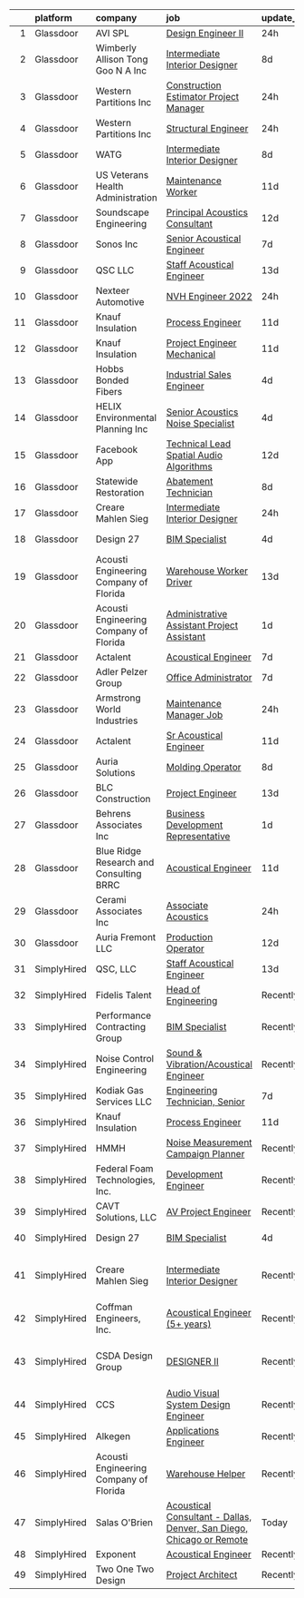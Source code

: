 

|    | platform    | company                                  | job                                                                                                                                                                                                                                                                                                                                                                                                                                                                                                                                                                                                                                                                                                                                                                                                                                                                                                                                                                                                                                                                                                                                                                                                                                                                                                                                                             | update_time   | location                      |
|---:|:------------|:-----------------------------------------|:----------------------------------------------------------------------------------------------------------------------------------------------------------------------------------------------------------------------------------------------------------------------------------------------------------------------------------------------------------------------------------------------------------------------------------------------------------------------------------------------------------------------------------------------------------------------------------------------------------------------------------------------------------------------------------------------------------------------------------------------------------------------------------------------------------------------------------------------------------------------------------------------------------------------------------------------------------------------------------------------------------------------------------------------------------------------------------------------------------------------------------------------------------------------------------------------------------------------------------------------------------------------------------------------------------------------------------------------------------------|:--------------|:------------------------------|
|  1 | Glassdoor   | AVI SPL                                  | [Design Engineer II](https://www.glassdoor.com/partner/jobListing.htm?pos=130&ao=1136043&s=58&guid=00000182cea975a6855bd93c3f119bbd&src=GD_JOB_AD&t=SR&vt=w&cs=1_2015b513&cb=1661324588793&jobListingId=1008087813787&jrtk=3-0-1gb7aitemklsv801-1gb7aitf6ih79800-7b3b75fa1a26b79b-)                                                                                                                                                                                                                                                                                                                                                                                                                                                                                                                                                                                                                                                                                                                                                                                                                                                                                                                                                                                                                                                                             | 24h           | Durham, NC                    |
|  2 | Glassdoor   | Wimberly Allison Tong   Goo N A   Inc    | [Intermediate Interior Designer](https://www.glassdoor.com/partner/jobListing.htm?pos=123&ao=1136043&s=58&guid=00000182cea975a6855bd93c3f119bbd&src=GD_JOB_AD&t=SR&vt=w&cs=1_cfef0465&cb=1661324588790&jobListingId=1008072324004&jrtk=3-0-1gb7aitemklsv801-1gb7aitf6ih79800-6f0272dd785f97cd-)                                                                                                                                                                                                                                                                                                                                                                                                                                                                                                                                                                                                                                                                                                                                                                                                                                                                                                                                                                                                                                                                 | 8d            | Los Angeles, CA               |
|  3 | Glassdoor   | Western Partitions  Inc                  | [Construction Estimator Project Manager](https://www.glassdoor.com/partner/jobListing.htm?pos=109&ao=1110586&s=58&guid=00000182cea975a6855bd93c3f119bbd&src=GD_JOB_AD&t=SR&vt=w&cs=1_def796e2&cb=1661324588789&jobListingId=1008089784523&cpc=1120CD366D53BFD9&jrtk=3-0-1gb7aitemklsv801-1gb7aitf6ih79800-12133ccc03f7365f--6NYlbfkN0CgBgcxuOwrlzWFp0xvOgllyDb1Hw7UsKEX_IsXppgvM9lzgxOvnbVvD2a4kPSa-ZDIATJo4oz2NhtbpbrRuEW1mFqxV64T8O-YRfzQ1qqoSsTaKtTZAtKo4gicxRvCSgzw6Jcx2h0i3M5wgLa7Y8FhRxBkTZ9zABv5oXB5o8r6pMVuaLdHcdCE6aYlDWyk999u1bj1SU3YxSK-k1i9tRv08Wcnia8Qb83Sku8RID236JIvz4vD7OQkZezN82PAL_ocneNZxPZX8rz6h_9aDELvoEMTC3JfoTcGfzvplcizfVg91wjWnTnT0x6lzvZGJLUYIimMET0E02HpVWFsRjDrTQJZpnhktORJm6GrV5Q-kAdG2zPvE_hzsllPv3KgfYwS1NRMZ8dMsGojlQPNi8Y7iAQGc8f7wzEGGJp_100wh-INQH6ZtV66yQwPusHP5qg%3D)                                                                                                                                                                                                                                                                                                                                                                                                                                                                                                                                                      | 24h           | Sparks, NV                    |
|  4 | Glassdoor   | Western Partitions  Inc                  | [Structural Engineer](https://www.glassdoor.com/partner/jobListing.htm?pos=116&ao=1136043&s=58&guid=00000182cea975a6855bd93c3f119bbd&src=GD_JOB_AD&t=SR&vt=w&ea=1&cs=1_3b168fc5&cb=1661324588790&jobListingId=1008089031444&jrtk=3-0-1gb7aitemklsv801-1gb7aitf6ih79800-e7b373615d2a0173-)                                                                                                                                                                                                                                                                                                                                                                                                                                                                                                                                                                                                                                                                                                                                                                                                                                                                                                                                                                                                                                                                       | 24h           | Salt Lake City, UT            |
|  5 | Glassdoor   | WATG                                     | [Intermediate Interior Designer](https://www.glassdoor.com/partner/jobListing.htm?pos=127&ao=1136043&s=58&guid=00000182cea975a6855bd93c3f119bbd&src=GD_JOB_AD&t=SR&vt=w&cs=1_8d58e8e0&cb=1661324588791&jobListingId=1008071964866&jrtk=3-0-1gb7aitemklsv801-1gb7aitf6ih79800-d725218eb211fd71-)                                                                                                                                                                                                                                                                                                                                                                                                                                                                                                                                                                                                                                                                                                                                                                                                                                                                                                                                                                                                                                                                 | 8d            | Los Angeles, CA               |
|  6 | Glassdoor   | US Veterans Health Administration        | [Maintenance Worker](https://www.glassdoor.com/partner/jobListing.htm?pos=119&ao=1136043&s=58&guid=00000182cea975a6855bd93c3f119bbd&src=GD_JOB_AD&t=SR&vt=w&cs=1_7942eef7&cb=1661324588790&jobListingId=1008068610365&jrtk=3-0-1gb7aitemklsv801-1gb7aitf6ih79800-bbd8c1d3e003abca-)                                                                                                                                                                                                                                                                                                                                                                                                                                                                                                                                                                                                                                                                                                                                                                                                                                                                                                                                                                                                                                                                             | 11d           | Tacoma, WA                    |
|  7 | Glassdoor   | Soundscape Engineering                   | [Principal Acoustics Consultant](https://www.glassdoor.com/partner/jobListing.htm?pos=117&ao=1136043&s=58&guid=00000182cea975a6855bd93c3f119bbd&src=GD_JOB_AD&t=SR&vt=w&cs=1_1330db81&cb=1661324588790&jobListingId=1008067916434&jrtk=3-0-1gb7aitemklsv801-1gb7aitf6ih79800-cfa0c0514e2bf269-)                                                                                                                                                                                                                                                                                                                                                                                                                                                                                                                                                                                                                                                                                                                                                                                                                                                                                                                                                                                                                                                                 | 12d           | Chicago, IL                   |
|  8 | Glassdoor   | Sonos  Inc                               | [Senior Acoustical Engineer](https://www.glassdoor.com/partner/jobListing.htm?pos=122&ao=1136043&s=58&guid=00000182cea975a6855bd93c3f119bbd&src=GD_JOB_AD&t=SR&vt=w&cs=1_8001b329&cb=1661324588790&jobListingId=1008074341669&jrtk=3-0-1gb7aitemklsv801-1gb7aitf6ih79800-b9b0d14ceebe618a-)                                                                                                                                                                                                                                                                                                                                                                                                                                                                                                                                                                                                                                                                                                                                                                                                                                                                                                                                                                                                                                                                     | 7d            | Santa Barbara, CA             |
|  9 | Glassdoor   | QSC  LLC                                 | [Staff Acoustical Engineer](https://www.glassdoor.com/partner/jobListing.htm?pos=115&ao=1136043&s=58&guid=00000182cea975a6855bd93c3f119bbd&src=GD_JOB_AD&t=SR&vt=w&cs=1_8034a2d2&cb=1661324588789&jobListingId=1008064426197&jrtk=3-0-1gb7aitemklsv801-1gb7aitf6ih79800-fd0a84390d4e84a5-)                                                                                                                                                                                                                                                                                                                                                                                                                                                                                                                                                                                                                                                                                                                                                                                                                                                                                                                                                                                                                                                                      | 13d           | Costa Mesa, CA                |
| 10 | Glassdoor   | Nexteer Automotive                       | [NVH Engineer  2022 ](https://www.glassdoor.com/partner/jobListing.htm?pos=125&ao=1136043&s=58&guid=00000182cea975a6855bd93c3f119bbd&src=GD_JOB_AD&t=SR&vt=w&cs=1_c6ff0a26&cb=1661324588791&jobListingId=1008089258291&jrtk=3-0-1gb7aitemklsv801-1gb7aitf6ih79800-4751b2575430ef08-)                                                                                                                                                                                                                                                                                                                                                                                                                                                                                                                                                                                                                                                                                                                                                                                                                                                                                                                                                                                                                                                                            | 24h           | Saginaw, MI                   |
| 11 | Glassdoor   | Knauf Insulation                         | [Process Engineer](https://www.glassdoor.com/partner/jobListing.htm?pos=103&ao=1110586&s=58&guid=00000182cea975a6855bd93c3f119bbd&src=GD_JOB_AD&t=SR&vt=w&ea=1&cs=1_21638752&cb=1661324588788&jobListingId=1008068215275&cpc=A48DA58E24A6CC9C&jrtk=3-0-1gb7aitemklsv801-1gb7aitf6ih79800-04116b1958a2ab13--6NYlbfkN0AgCNq5Q9JZmzoW3qRvN8nsjI_K7hzeHLTyl9cbg4zvCuAwJ3I6BceYlWxJTxN8DwWBX9XCdmlvnMkGS_LlBU0gNcZpZAuTycwKOEEOIScBcrLLYnSjhx0dCBMY2aWJlz-KJrDXltNRAXIcfrQogDRMjE5WVxWzEGRm4VajIqA8TzV0XS3au7Cj7-A5U0wv0WUdQDYFqY3405fUNYNioLbXVc-0RIrEZtTVPikkn9OSMHyXomwCz4KrHq-FZpdvI3RAb3bsGAf20IV8Y0FCX6yzT3FC73spnXCq___wzUws_0sTuNWo_sk29QhwaGiXSDU9jmUIkx_1Bad4AHY2Cfx12djpw8_7r6iA5cXMPKcdve7oIR5aE-39zWxAfGpeoF7xfajs2Tg2vxZchRM73ykvaRLYUZlB451Se1-D7Rt8WfFp7jUdjW6ELXYYTQIGyZdbbgBI9AId68dDX93MqE4aHk0fGQszHbW54rSPz7C3A564uQpyZI7SJetjBNa3gNo%3D)                                                                                                                                                                                                                                                                                                                                                                                                                                                                                                       | 11d           | Inwood, WV                    |
| 12 | Glassdoor   | Knauf Insulation                         | [Project Engineer  Mechanical](https://www.glassdoor.com/partner/jobListing.htm?pos=104&ao=1110586&s=58&guid=00000182cea975a6855bd93c3f119bbd&src=GD_JOB_AD&t=SR&vt=w&ea=1&cs=1_4bd659c6&cb=1661324588788&jobListingId=1008068226161&cpc=1F3C18ACF2451959&jrtk=3-0-1gb7aitemklsv801-1gb7aitf6ih79800-6e73daab9714e7a9--6NYlbfkN0AgCNq5Q9JZmzoW3qRvN8nsjI_K7hzeHLTyl9cbg4zvCuAwJ3I6BceYlWxJTxN8DwWBX9XCdmlvnN8YVe2EuVLobA-C2ZXYs-p47VoNbUB05T-ItLGGlwyX6CkneONUQ_F9WfH1l2pd8AN3B_oD6lCbCD7jgWCW0CmyzIxYYHBa8W8SetwzCGLuNKxYKxURJSvZZrdCRhk0az9MqFjxTeS-bh6sTJbJ5OhnXK8L09GLQCxT5mXGSi3Iyhl3ByvTOGv0DG9_O27fYooXjO6DqUh5qDItz0CVYWxpbwbgU5fDD9vMlGQ-B4obID9FxtBdDIkWvroOLyjgn0YFovWaCA1VlvQTIXa7mLQpOeW_tQ5cfH4D8jKmrcgzFdD5n10o2EWdwjgq7dVMmXVV75bUA13S2EmDznBA0BzCviFAFSysYLgLq50Q7WZw0RMSEDVucqJSFPEjvfj2vC2-8wRznnqqvZBtkEjORlmBhEnH5UEuB8rqbvoIUVB3GIbNGTVg_eYZCI3l9D2rYw%3D%3D)                                                                                                                                                                                                                                                                                                                                                                                                                                                                             | 11d           | Shasta Lake, CA               |
| 13 | Glassdoor   | Hobbs Bonded Fibers                      | [Industrial Sales Engineer](https://www.glassdoor.com/partner/jobListing.htm?pos=102&ao=1110586&s=58&guid=00000182cea975a6855bd93c3f119bbd&src=GD_JOB_AD&t=SR&vt=w&ea=1&cs=1_2e40ac38&cb=1661324588788&jobListingId=1008081087739&cpc=90DDC10EE2FEFC6C&jrtk=3-0-1gb7aitemklsv801-1gb7aitf6ih79800-1098030331acd5aa--6NYlbfkN0BHIfC1zsKGIu0R3teaIu8liT7fbRNLaQeDQfcPJweUKx8CW9AkHemEqEbfxMVRhVRSjLR59SWKY-JwXSsrto5hY-GHyOZKmJuQUl23Zv27tURi2Mu7UMnyPyqfuVNjAuJrU89n1quQWctIf0kOxw3NWfzJMiSvi22_0Ya5RqCuQB3K-UtSqpEEARRT2xrD19sAgB0W_vca080WCt0DFDpNni2rA4bAMOrN0zGDw6s-OqKSQX_ajGpTQ2RungWoCSeKvPWc8dm-l6c_CsshUqTE95-Yp6XCmPbSpdSJ8RuSzjF3K2N51gXxe1F1qu8f6VG2QZvsMI9BLroUzoEGbDuHSM0v0ugAGwrVKyp2wGaDq8d_tG2pKzEyp_p466y7_vDDMPDDF7IE8nnbHySAZJE5VE25teslmxu4y9OLE5_K4HjFikYYgAx-tmJr8AF2gIVFri-K4Kw_AEx-k87SVlt35w09xpgpPgXT9fWJqu_zVpnvxzbErOvrVObJNIi9cYOuJQyirVX07OPdyiIfyHCt)                                                                                                                                                                                                                                                                                                                                                                                                                                                                            | 4d            | Waco, TX                      |
| 14 | Glassdoor   | HELIX Environmental Planning  Inc        | [Senior Acoustics Noise Specialist](https://www.glassdoor.com/partner/jobListing.htm?pos=106&ao=1110586&s=58&guid=00000182cea975a6855bd93c3f119bbd&src=GD_JOB_AD&t=SR&vt=w&cs=1_b6ddabcf&cb=1661324588788&jobListingId=1008081555850&cpc=2CAA794C6C8251AB&jrtk=3-0-1gb7aitemklsv801-1gb7aitf6ih79800-e3a5a1e4455be296--6NYlbfkN0BXfkHHz_AtdSVqqMg6cNBtxrAHPGd1Ga-vcHsqg8uhlHnsTi4bG4BX1NzpvMTNLopfb8IMBT9PMmbrz9GI3TQjSc0pcg6vR6JF2dFdlqb-YFIVHwUIgRAEGeWyYpVVNeB7x8l1cDvCf_rX6IF5XBhpmFopE2bKMwTmVkXjFxVuncyZ05eIA64pSRcQBtcmfuEzNofac8gT2fCycyOYRHRitoCisEEn8I6-GgypXbc1hiRehfNkkYHWOlaIZL2tqJ3mrFX_7F23SgiyjgjtTnnObP6vfiOBYMdslw6qIIVIOOAhzpoFVVyGSRPssaTuVE30-BicpKSJUiMvw2fQ_YJ4I3-dc8O4WiYp4i-BPWc7GAXtx4MdT8IvEfxFi23oCIiUvJgfcZAcfieAb3MS_GXzQZFpMeKUNXMG9asztCSKCStFNFmvGaM0fUSE27vrTHXnVWdR0p1NUat6Xj3NhZHmARv2G5878R2ZrloocGeChA%3D%3D)                                                                                                                                                                                                                                                                                                                                                                                                                                                                                                             | 4d            | San Diego, CA                 |
| 15 | Glassdoor   | Facebook App                             | [Technical Lead   Spatial Audio Algorithms](https://www.glassdoor.com/partner/jobListing.htm?pos=126&ao=1136043&s=58&guid=00000182cea975a6855bd93c3f119bbd&src=GD_JOB_AD&t=SR&vt=w&cs=1_1edf012a&cb=1661324588791&jobListingId=1008066993671&jrtk=3-0-1gb7aitemklsv801-1gb7aitf6ih79800-e5aab55f89db6081-)                                                                                                                                                                                                                                                                                                                                                                                                                                                                                                                                                                                                                                                                                                                                                                                                                                                                                                                                                                                                                                                      | 12d           | Remote                        |
| 16 | Glassdoor   | Statewide Restoration                    | [Abatement Technician](https://www.glassdoor.com/partner/jobListing.htm?pos=105&ao=1110586&s=58&guid=00000182cea975a6855bd93c3f119bbd&src=GD_JOB_AD&t=SR&vt=w&ea=1&cs=1_9fd2d2e1&cb=1661324588788&jobListingId=1008072285500&cpc=8D611544EB90A190&jrtk=3-0-1gb7aitemklsv801-1gb7aitf6ih79800-1281512e9bce8fc7--6NYlbfkN0D-pU0xGF5FIeFcaIptx1cIdzSFb_sP9QEdwOUqDpJak5Wb7Bb7Gg6tXDmQC1dedBOi6fuxJTkAPXuj12NwEAiYBjNMr1t3SimFBw2bi48KzzW-gX6AmjzW8aY5WZxOsovWxHQHnuP2-GRgTi8eG3wDKhcu8QEBVTyhHF1UqG_QxhyEwwcnSyYIThT42c2FAK42ZRPbUmqmdacv5KTsiBGLOHF1gDR_JfIEVnXwlhC40laOPg35kuEq6LgaqL-NkOc0nIHu_rvz6DBbxFuxzOkvdw_khdgz2dmvHuPJCLJsr-ODsp24iWHrtVLZ_sJoz57kKtLIaFdLByQ_cL47CQPWLNifIw6Rec5rKcRM8KpervyfkrxYq-ECOeNU4vIG30T24E2-5SzK9so6YAT59emGVi58QD1MWofYMkQLHtYM_r0EqAnXeGAmjn7GmXoaoERhYFHgg-_g-6qw3gsYC8u5A-w8WFzgGxfyYgcEcZU53cpX1owv-7eEoAij7d0CF-BnQuIk59glTg%3D%3D)                                                                                                                                                                                                                                                                                                                                                                                                                                                                                     | 8d            | Mesa, AZ                      |
| 17 | Glassdoor   | Creare Mahlen Sieg                       | [Intermediate Interior Designer](https://www.glassdoor.com/partner/jobListing.htm?pos=120&ao=1136043&s=58&guid=00000182cea975a6855bd93c3f119bbd&src=GD_JOB_AD&t=SR&vt=w&ea=1&cs=1_270df3b6&cb=1661324588790&jobListingId=1008088810134&jrtk=3-0-1gb7aitemklsv801-1gb7aitf6ih79800-1a559e1ef054cb37-)                                                                                                                                                                                                                                                                                                                                                                                                                                                                                                                                                                                                                                                                                                                                                                                                                                                                                                                                                                                                                                                            | 24h           | Miami, FL                     |
| 18 | Glassdoor   | Design 27                                | [BIM Specialist](https://www.glassdoor.com/partner/jobListing.htm?pos=101&ao=1110586&s=58&guid=00000182cea975a6855bd93c3f119bbd&src=GD_JOB_AD&t=SR&vt=w&ea=1&cs=1_761cf5d5&cb=1661324588788&jobListingId=1008081284147&cpc=05F493ADDBB8D432&jrtk=3-0-1gb7aitemklsv801-1gb7aitf6ih79800-8379dbb0e4526b25--6NYlbfkN0AZdIuP4NPWig_aPKyAkjMTZqaOmelRvYdJiZXCUPZp4wLIgm8Mfb0UxhjRMAv1SnO2CX6zk-jpaWOMxmMFq2w8nOP58ipx_5SU7WWD_MNach7PGOI0zu0kOTRAftak9NyZ9YAFYsDICqLVaeXpMFrh0zRHcVfmo2K0b-tJcfzCP9wGjcCELg7a2w4PLY5wC5pBD83-XCgWLGkBZG-Px3zc79Izw4I2JNrCzcOo1uMy6XHqKPoC0bZ90dkVg1odMGEPF48BN1z7MUjlMgRRmST5z59iUSqE0MUltFx4Wdw61lua3JoXfR-d7pSB5rUDRMB6hfgDu7eXUZbXj3n9xvHOz-olcSnJfVojta11fXFmGhZUtOKYSB_5_xi3HHIN663PFFteJDwGF6wkIA9Oh9APOfMBWDeUu45LclhdftQZDktho-tl2QDi5lddAnHcjK1AI3rKt8otqABwwlDu8h_Mfw6Lqp95PTiLryAA8owfK0ObMIAsnq1PgyNTcmzgUHo%3D)                                                                                                                                                                                                                                                                                                                                                                                                                                                                                                         | 4d            | Indianapolis, IN              |
| 19 | Glassdoor   | Acousti Engineering Company of Florida   | [Warehouse Worker Driver](https://www.glassdoor.com/partner/jobListing.htm?pos=128&ao=1136043&s=58&guid=00000182cea975a6855bd93c3f119bbd&src=GD_JOB_AD&t=SR&vt=w&ea=1&cs=1_f98d3de9&cb=1661324588791&jobListingId=1008065845205&jrtk=3-0-1gb7aitemklsv801-1gb7aitf6ih79800-5a35d0ed280f6248-)                                                                                                                                                                                                                                                                                                                                                                                                                                                                                                                                                                                                                                                                                                                                                                                                                                                                                                                                                                                                                                                                   | 13d           | La Vergne, TN                 |
| 20 | Glassdoor   | Acousti Engineering Company of Florida   | [Administrative Assistant Project Assistant](https://www.glassdoor.com/partner/jobListing.htm?pos=124&ao=1136043&s=58&guid=00000182cea975a6855bd93c3f119bbd&src=GD_JOB_AD&t=SR&vt=w&ea=1&cs=1_61f99026&cb=1661324588790&jobListingId=1008085596639&jrtk=3-0-1gb7aitemklsv801-1gb7aitf6ih79800-8ff42c7a4522b87f-)                                                                                                                                                                                                                                                                                                                                                                                                                                                                                                                                                                                                                                                                                                                                                                                                                                                                                                                                                                                                                                                | 1d            | Rockledge, FL                 |
| 21 | Glassdoor   | Actalent                                 | [Acoustical Engineer](https://www.glassdoor.com/partner/jobListing.htm?pos=111&ao=1110586&s=58&guid=00000182cea975a6855bd93c3f119bbd&src=GD_JOB_AD&t=SR&vt=w&ea=1&cs=1_cdcc1458&cb=1661324588789&jobListingId=1008075187696&cpc=451933188B21919D&jrtk=3-0-1gb7aitemklsv801-1gb7aitf6ih79800-5220c9c81e84945a--6NYlbfkN0ChYVx_I3yfZ_JDY3EFoivtqvi_stwnZ_kRt8Dowt_l_d1ydueao4NE-oUleRJ4yhgHLxhV5j4PnTgNp2DfoBCFdbHcQuDtZsKy3Zufp_w8pPYADRTx-YgXFKwXxOgcar3GSNPLdcY00WKiZ-fI-3ixNwPR4MqK7gAckonzS5DC5AbX1phk35nIkXBp3psGg6n2Q40DUeKLZlJOrNgRUj-mXjIxKHeSMhVUpT4YjS6B-h7Y5QTcS9BGjB-ukmPwz3_yZvh3ATqjxiUQezqyDtmMP71qVUlkFi2Yeb2MkZpabVmzf0loXLAAUWDCXjQ4LPI8ceJVVkSYVqSJfETp76qIpw3LuxP43fvjZBQLIbZNQJmmQTORAmm7N0eV2OA9SPiQ7XtHwQEIY22GJX3cvLG-mMxPqaM2BIg7pvmo4CeKaR063S2ApTjDj1fWQLpt_g6JX_59877fdUS-6SYxbsl5fF7sL6ArniD2cF_QK6Rkc6-tl0QpNIrywsjgIjTZ3CGhLkPo43_hHyHbLWpQdmcVoWCISW3nQ9GUAb6JXKChWgeA9uM4fPgLPp1eBmnZzkPjsOLGdT-5kJRmNa5Hrn8ZQJl4AJWmMCm448cJp6kdFu12lgTBG7ElNGcR119iylspw3UZMhMtWLQwgqP_lji3kNCUrFAgwTOdjVu8nbpw-S2sN8zQppc1XPuwoHqd9aZaUTSmxHhFOTdo1EAD7irrLz1rJ8t4NDcpffHnhvMFUdU1vUYCxcI9X1vy89DaOIKd052uGJrETSdCVTTRwovfsp4D1X6xsWf7BkVS9ZBH-UUr3tY6KqiXChglB984nHqTfUU7pXZ7sTRi21OSnJmUB9xGh4CHj3al3kFg3ERfamRjsmvYDHvE9RJkjrb_7TxrkWTWUa58K6Mvq9kGSYbr_daEFi3oWLZU0iUSkNe0v_pObfCEIvV-eFWrCM1X8c59yRaoaOJ818Pj-AekUC41ZH2K2NwtWRc%3D)    | 7d            | Chester, PA                   |
| 22 | Glassdoor   | Adler Pelzer Group                       | [Office Administrator](https://www.glassdoor.com/partner/jobListing.htm?pos=110&ao=1110586&s=58&guid=00000182cea975a6855bd93c3f119bbd&src=GD_JOB_AD&t=SR&vt=w&ea=1&cs=1_2cf172a1&cb=1661324588789&jobListingId=1008073834306&cpc=F4EED0218A761C36&jrtk=3-0-1gb7aitemklsv801-1gb7aitf6ih79800-cad1becafc3aeaa8--6NYlbfkN0BpyA4is1FhKZ9A56kJdoALN6bYc9rpJgFIR_sPts5gNu4LHMryWaiJjrOFmv3w-W4dveX9mUnJRKxZMtDT7iyYpd2zseVNHFG76fARL8yCBPbtc0Hro7YYSZxDCYLzDcvAUibcFuNKV36guRWo2nhzN-AOHdmErDErH1AL22gYnQtY4ryU9iWd3Wlhg6Ib2bEnEYOIa-RWTPSdMjp4ybwTuW_De2W5upsafBOH01-HegrdxvP4SvPYgGI0t63ht3GF4fapBlSnbCHiPfD0lgA4hhwS2fjMeMgCV-X5vDvDqUQjbMAJhu1cW2ZopZkVvxtwiKecY8QRQ_HiJK87xY5zcRpbnT_40u77aKPdRzmf8fE1okrxIXc3Lv7xdn0UU-TGBdFP_Er0ra7o1BioPYX97pqj5OC8tzpNncFQXfAHWarTvYs6EstkItHz31rXUoE8oUoQM0kMHJ_oaATQLbACHbQ3eJLBtoNnhqj2yATd1LToD0LzBvZtqanHKwuXk6c%3D)                                                                                                                                                                                                                                                                                                                                                                                                                                                                                                   | 7d            | Troy, MI                      |
| 23 | Glassdoor   | Armstrong World Industries               | [Maintenance Manager Job](https://www.glassdoor.com/partner/jobListing.htm?pos=108&ao=1110586&s=58&guid=00000182cea975a6855bd93c3f119bbd&src=GD_JOB_AD&t=SR&vt=w&cs=1_850adfb6&cb=1661324588789&jobListingId=1008089311361&cpc=DED3C32E22E90A94&jrtk=3-0-1gb7aitemklsv801-1gb7aitf6ih79800-2b1e31d9e24fe450--6NYlbfkN0DAm8vvJJD9Y3Etb11EBkS-MujQulL42x3uS2fFnoqOvDp4hkyfo3tandUWNBkS5x17tal5IFKxxCAPXJhsROQUN2zVdbX205YWLAwdelP1g_KQExVPctfMEj8A4R1zhVc6-SRqQySuMbXL6F-zvhNPQgc3yg0ZKnLrPabGaUT1_xWz1WOiwlaHIGxJzvS07N5S660TPPtatFHrR3NPGpyOJIhr6tzTkznNcK80GCIaBmxgfEugSgf528_hsbaS90GckjNWk6qd6Xx7BWfdXE0tcbL6vFZc6wRrEKtRtxGB4ZnSZWpIPUrD4ePejJbHerzFiA1sjPHmrBCE4pOUN9-q6XDu8jpcnW0BZNohjJTgDK1ININYFGPoEh56WpxGJzWJ_YeDsSdaPGovmyAgBz9EWaEGUmh5zLak290jCi6paFXt9z3VtPoFPIjbGKokhYuiKIMWOo7TH7MVVUSS3tqUkQdabzruFakerCz1Ig0UZWjCBfxnIvABvvBYTcew18VVL4OAbRzqyUnj2uBY8n-jy2FATKZUx0BZlJblTGGf2w%3D%3D)                                                                                                                                                                                                                                                                                                                                                                                                                                                       | 24h           | Pensacola, FL                 |
| 24 | Glassdoor   | Actalent                                 | [Sr Acoustical Engineer](https://www.glassdoor.com/partner/jobListing.htm?pos=112&ao=1110586&s=58&guid=00000182cea975a6855bd93c3f119bbd&src=GD_JOB_AD&t=SR&vt=w&ea=1&cs=1_0da411c3&cb=1661324588789&jobListingId=1008069385802&cpc=2CAED5C921A5F994&jrtk=3-0-1gb7aitemklsv801-1gb7aitf6ih79800-fbc0fe661521a8ce--6NYlbfkN0ChYVx_I3yfZ_JDY3EFoivtqvi_stwnZ_kRt8Dowt_l_d1ydueao4NE-oUleRJ4yhiljLXoiEJTId9NdbqnsjUWjaM9GhmrTpGt-uLHGG7eHY8nWpf_iO49aiYtIDsXGOXXJLgfYuJTJciVCCOzZDgk8YLzIGvwvEMaS8MsD1XZp9LbOdklM2U9MRoqdtdbzzkEOISzGYZwLte3sFJTUR3u1UYW2AVbknjwb4CCIU9ukUoCbvh03Z4HYa3U_rkUJjBC_gSIf7v7a4tIBHbB6m-eEVwLrBgTe6_fT32l7kfU-UXmxQ6FHbPcu_yl-3-0PBDeGgRZVMq6k4c2QHwMg8ExomNlTcx-VOZd5pCelreDmFfbwuenXlwH6Ryn2GYMDOTM1re9vJqdHFj8kQ4K9Vi5-OEYLsjjtTlKs6N_RcO8OnfeVX39nJaqjN541kBFPaln8_0vdUDlDqbjSFKp12WQSmqOs7HBTrevB_6N_HGt7dj5rfg2RXG03Sy4vz9LjsC3zqX7V4wbvFXU2oaUZyzeN6wSCHRWsdsbCZiva2EGMx_6UFge8NuDTwQRv0uMFdiq84bOlT1js5MDFKQS1GkmvAon63OP8ROqnUCANEYkriy7h4FHigVCYR0ttQXp7GHj54B7_VwYngfUSL95tALUtrENdXxvGGOZS-_ZUbLmqcu5CCYn6lh_RsEKjfwqR1bBmGzNmZew3Od4C_SrOdfgU62JTfWTWyJlgtTWxcNgTtTw5kWWwVKg8AlF49AxiTzBniTFdVZgMNpwODCHAFqkRPjs2i6S0LSDnlvZALsD5t5-rP9Pv7vOvzxGQMnsOF0EE1j2Xwwgy7olFfZdTpoaWvGRMaPiPK3BS0IZNxpe9xaimWpB6tFLg1x2prxoz5gHI5a0rZ7RCL2JSlVAXbr24wLK0OgWn3clDDXFk5WAw8VchWAfEona-mNoph6GvIGp0DiHaXwU7dO5qaeChkLD918_mzstKLY%3D) | 11d           | Chester, PA                   |
| 25 | Glassdoor   | Auria Solutions                          | [Molding Operator](https://www.glassdoor.com/partner/jobListing.htm?pos=118&ao=1136043&s=58&guid=00000182cea975a6855bd93c3f119bbd&src=GD_JOB_AD&t=SR&vt=w&ea=1&cs=1_74111c6f&cb=1661324588790&jobListingId=1008071806343&jrtk=3-0-1gb7aitemklsv801-1gb7aitf6ih79800-6ae014f0576df235-)                                                                                                                                                                                                                                                                                                                                                                                                                                                                                                                                                                                                                                                                                                                                                                                                                                                                                                                                                                                                                                                                          | 8d            | Old Fort, NC                  |
| 26 | Glassdoor   | BLC Construction                         | [Project Engineer](https://www.glassdoor.com/partner/jobListing.htm?pos=129&ao=1136043&s=58&guid=00000182cea975a6855bd93c3f119bbd&src=GD_JOB_AD&t=SR&vt=w&ea=1&cs=1_a1e18684&cb=1661324588793&jobListingId=1008065898442&jrtk=3-0-1gb7aitemklsv801-1gb7aitf6ih79800-a368e7b0bef90f62-)                                                                                                                                                                                                                                                                                                                                                                                                                                                                                                                                                                                                                                                                                                                                                                                                                                                                                                                                                                                                                                                                          | 13d           | Elk Grove Village, IL         |
| 27 | Glassdoor   | Behrens   Associates Inc                 | [Business Development Representative](https://www.glassdoor.com/partner/jobListing.htm?pos=107&ao=1110586&s=58&guid=00000182cea975a6855bd93c3f119bbd&src=GD_JOB_AD&t=SR&vt=w&ea=1&cs=1_10bbfe33&cb=1661324588789&jobListingId=1008086129242&cpc=8F946C24CF1A525E&jrtk=3-0-1gb7aitemklsv801-1gb7aitf6ih79800-92200f5ec4e59f88--6NYlbfkN0A1Hx1H8Z_ZGf51L8iwGP-htVtHzPykBAmnYM3BEYS-BkTJNhMCduD_6NA4qjlUFbocgTXsu73DNYMRVGFYUUkHZhJokJu_S9enW7hz_25VdSknYHXYA5644ikA4eyn80G-KKUlh_WpGbXw1lXXdLU6yNuX99bVFB_v4JnHFF1IEOGcfh_8pr-KLxvESBR1yIHBvP1ebgg5J7AT7uQrprqJXJUrb1hwdFqfaYnmO6xVggAj2qRAOInLLhZkzuc_1RaC41I-SUgjL28N36YIf8lidASEcVIVYtLz1Y8JimMeEQ0b72togfXeydVPTCwyv8EjbJh23N5TI5WqiG9L0mLoRCItFXTu6Yoa71UOIo6ioyx4R0graxRm070doXUrUjEgK_eXSnDjjHboMiSIlqkvxhAqwzCLhw9Imjr0FEdlqBglPPi4mZbdCJdXHiA4wMss2N3KkG4kGxAvBwi3bX5GE-YGgmbikwy3kVRbLNCfEPn9_x4GD6fzSFjxnlU-MKmc32aGZJn7TA%3D%3D)                                                                                                                                                                                                                                                                                                                                                                                                                                                                      | 1d            | Longmont, CO                  |
| 28 | Glassdoor   | Blue Ridge Research and Consulting  BRRC | [Acoustical Engineer](https://www.glassdoor.com/partner/jobListing.htm?pos=121&ao=1136043&s=58&guid=00000182cea975a6855bd93c3f119bbd&src=GD_JOB_AD&t=SR&vt=w&cs=1_b755ca31&cb=1661324588790&jobListingId=1008069053943&jrtk=3-0-1gb7aitemklsv801-1gb7aitf6ih79800-d031a952f84b59fe-)                                                                                                                                                                                                                                                                                                                                                                                                                                                                                                                                                                                                                                                                                                                                                                                                                                                                                                                                                                                                                                                                            | 11d           | Asheville, NC                 |
| 29 | Glassdoor   | Cerami   Associates Inc                  | [Associate  Acoustics](https://www.glassdoor.com/partner/jobListing.htm?pos=113&ao=1136043&s=58&guid=00000182cea975a6855bd93c3f119bbd&src=GD_JOB_AD&t=SR&vt=w&ea=1&cs=1_cb6d11c4&cb=1661324588789&jobListingId=1008089060178&jrtk=3-0-1gb7aitemklsv801-1gb7aitf6ih79800-89a1667c5f6b143d-)                                                                                                                                                                                                                                                                                                                                                                                                                                                                                                                                                                                                                                                                                                                                                                                                                                                                                                                                                                                                                                                                      | 24h           | Chicago, IL                   |
| 30 | Glassdoor   | Auria Fremont  LLC                       | [Production Operator](https://www.glassdoor.com/partner/jobListing.htm?pos=114&ao=1136043&s=58&guid=00000182cea975a6855bd93c3f119bbd&src=GD_JOB_AD&t=SR&vt=w&ea=1&cs=1_1298ad47&cb=1661324588789&jobListingId=1008067282752&jrtk=3-0-1gb7aitemklsv801-1gb7aitf6ih79800-4fc2060189ef5be8-)                                                                                                                                                                                                                                                                                                                                                                                                                                                                                                                                                                                                                                                                                                                                                                                                                                                                                                                                                                                                                                                                       | 12d           | Fremont, OH                   |
| 31 | SimplyHired | QSC, LLC                                 | [Staff Acoustical Engineer](https://www.simplyhired.com/job/IhE0WBWdNTq9Nx7tSQfuAAOjkOIWUW-EEQ7fhie8yOEMMcDn2WPBng?q=acoustical+engineering)                                                                                                                                                                                                                                                                                                                                                                                                                                                                                                                                                                                                                                                                                                                                                                                                                                                                                                                                                                                                                                                                                                                                                                                                                    | 13d           | Costa Mesa, CA                |
| 32 | SimplyHired | Fidelis Talent                           | [Head of Engineering](https://www.simplyhired.com/job/75740YUB2VMAxmcDry4xo-tOU8V2pe0LQMLp3M5i0gMny7elLUjDAw?q=acoustical+engineering)                                                                                                                                                                                                                                                                                                                                                                                                                                                                                                                                                                                                                                                                                                                                                                                                                                                                                                                                                                                                                                                                                                                                                                                                                          | Recently      | Naples, FL                    |
| 33 | SimplyHired | Performance Contracting Group            | [BIM Specialist](https://www.simplyhired.com/job/l-rUL4T4cK78uSzH5gQn4qgJNViCTdsaiGVk-v8d7dEw0kmGKbI0-w?q=acoustical+engineering)                                                                                                                                                                                                                                                                                                                                                                                                                                                                                                                                                                                                                                                                                                                                                                                                                                                                                                                                                                                                                                                                                                                                                                                                                               | Recently      | Las Vegas, NV                 |
| 34 | SimplyHired | Noise Control Engineering                | [Sound & Vibration/Acoustical Engineer](https://www.simplyhired.com/job/CDceFb5v_j1NCLBATcrmv4bMydXPH2pI1EIle-yEFeglI5YMjWrWuA?q=acoustical+engineering)                                                                                                                                                                                                                                                                                                                                                                                                                                                                                                                                                                                                                                                                                                                                                                                                                                                                                                                                                                                                                                                                                                                                                                                                        | Recently      | Billerica, MA                 |
| 35 | SimplyHired | Kodiak Gas Services LLC                  | [Engineering Technician, Senior](https://www.simplyhired.com/job/KLIhyC-6a_YfEgbpgdHj4SBNcERYcwJzKLFMwo2nrBp6MDGTya7-mg?q=acoustical+engineering)                                                                                                                                                                                                                                                                                                                                                                                                                                                                                                                                                                                                                                                                                                                                                                                                                                                                                                                                                                                                                                                                                                                                                                                                               | 7d            | Montgomery, TX                |
| 36 | SimplyHired | Knauf Insulation                         | [Process Engineer](https://www.simplyhired.com/job/sBHk0LQcNPNOkQ75JXW12JK_j3NX6mGLC5-lalSfq7StKKDrrxzgsQ?q=acoustical+engineering)                                                                                                                                                                                                                                                                                                                                                                                                                                                                                                                                                                                                                                                                                                                                                                                                                                                                                                                                                                                                                                                                                                                                                                                                                             | 11d           | Inwood, WV                    |
| 37 | SimplyHired | HMMH                                     | [Noise Measurement Campaign Planner](https://www.simplyhired.com/job/g9KwGHXrxDV9nAvXtUEcP3xtJ1V5CzsCxItljghhfN_EB-gVHO3OQA?q=acoustical+engineering)                                                                                                                                                                                                                                                                                                                                                                                                                                                                                                                                                                                                                                                                                                                                                                                                                                                                                                                                                                                                                                                                                                                                                                                                           | Recently      | Remote                        |
| 38 | SimplyHired | Federal Foam Technologies, Inc.          | [Development Engineer](https://www.simplyhired.com/job/OZRL5QxFyiVH1G9AWySM02YHcEKgtv3NlEZpMASq0VP6DsB2Xse8nA?q=acoustical+engineering)                                                                                                                                                                                                                                                                                                                                                                                                                                                                                                                                                                                                                                                                                                                                                                                                                                                                                                                                                                                                                                                                                                                                                                                                                         | Recently      | New Richmond, WI              |
| 39 | SimplyHired | CAVT Solutions, LLC                      | [AV Project Engineer](https://www.simplyhired.com/job/QyWO_lH0zp6hiPORvJqW7dv6dQq72igDnDnDg_0tKpIYvAC65Ytwmg?q=acoustical+engineering)                                                                                                                                                                                                                                                                                                                                                                                                                                                                                                                                                                                                                                                                                                                                                                                                                                                                                                                                                                                                                                                                                                                                                                                                                          | Recently      | North Andover, MA             |
| 40 | SimplyHired | Design 27                                | [BIM Specialist](https://www.simplyhired.com/job/XtlwUVxLd-Fd8FyZHdrM7h-HcZLkXNFFbTjrqSOw4u5ylE4oPXBnaQ?q=acoustical+engineering)                                                                                                                                                                                                                                                                                                                                                                                                                                                                                                                                                                                                                                                                                                                                                                                                                                                                                                                                                                                                                                                                                                                                                                                                                               | 4d            | Indianapolis, IN              |
| 41 | SimplyHired | Creare Mahlen Sieg                       | [Intermediate Interior Designer](https://www.simplyhired.com/job/41v6OQiP38CzJOVpm_iohA1eS47MmAVM1o5qAlozOkJb5k0z5peRKQ?q=acoustical+engineering)                                                                                                                                                                                                                                                                                                                                                                                                                                                                                                                                                                                                                                                                                                                                                                                                                                                                                                                                                                                                                                                                                                                                                                                                               | Recently      | Santa Monica, CA +1 location  |
| 42 | SimplyHired | Coffman Engineers, Inc.                  | [Acoustical Engineer (5+ years)](https://www.simplyhired.com/job/41tWoBJcKrR8QUvQL1EiSHWSTKwAGkBvZPZm29tgw-z1X2I1xOD9kA?q=acoustical+engineering)                                                                                                                                                                                                                                                                                                                                                                                                                                                                                                                                                                                                                                                                                                                                                                                                                                                                                                                                                                                                                                                                                                                                                                                                               | Recently      | San Diego, CA                 |
| 43 | SimplyHired | CSDA Design Group                        | [DESIGNER II](https://www.simplyhired.com/job/MlhzIQ--fYyN5_HfO11tXai7NAoeTYgaBjOPPyhV9tdp5yUVAgGaIQ?q=acoustical+engineering)                                                                                                                                                                                                                                                                                                                                                                                                                                                                                                                                                                                                                                                                                                                                                                                                                                                                                                                                                                                                                                                                                                                                                                                                                                  | Recently      | San Francisco, CA +1 location |
| 44 | SimplyHired | CCS                                      | [Audio Visual System Design Engineer](https://www.simplyhired.com/job/ary5z9j2es4oPMAOjusLJHyf7K-36e4_CuOld61njGzpItTv9_0cKA?q=acoustical+engineering)                                                                                                                                                                                                                                                                                                                                                                                                                                                                                                                                                                                                                                                                                                                                                                                                                                                                                                                                                                                                                                                                                                                                                                                                          | Recently      | Denver, CO                    |
| 45 | SimplyHired | Alkegen                                  | [Applications Engineer](https://www.simplyhired.com/job/DOMsBRSGS7YDleYuhrbdCSlrsOZMgtwxgRnm7PAZTRBJcy6hPxgUmw?q=acoustical+engineering)                                                                                                                                                                                                                                                                                                                                                                                                                                                                                                                                                                                                                                                                                                                                                                                                                                                                                                                                                                                                                                                                                                                                                                                                                        | Recently      | Howell, MI                    |
| 46 | SimplyHired | Acousti Engineering Company of Florida   | [Warehouse Helper](https://www.simplyhired.com/job/ODAfnW334MWBZccwG7LH29V24bX7zKHktPR-tYcF690ztKa9BIsfSw?q=acoustical+engineering)                                                                                                                                                                                                                                                                                                                                                                                                                                                                                                                                                                                                                                                                                                                                                                                                                                                                                                                                                                                                                                                                                                                                                                                                                             | Recently      | Tallahassee, FL               |
| 47 | SimplyHired | Salas O'Brien                            | [Acoustical Consultant - Dallas, Denver, San Diego, Chicago or Remote](https://www.simplyhired.com/job/d4cNh8a4lplrH95BcLX3o6-nYPdxkXlzHn1oPHsHyNeNTuakpUvkMw?q=acoustical+engineering)                                                                                                                                                                                                                                                                                                                                                                                                                                                                                                                                                                                                                                                                                                                                                                                                                                                                                                                                                                                                                                                                                                                                                                         | Today         | United States                 |
| 48 | SimplyHired | Exponent                                 | [Acoustical Engineer](https://www.simplyhired.com/job/nMy82zE1F-azJoMBlwlsWpvjOaLhPcZvJxPU7KQIycRYMIdhZk4m3w?q=acoustical+engineering)                                                                                                                                                                                                                                                                                                                                                                                                                                                                                                                                                                                                                                                                                                                                                                                                                                                                                                                                                                                                                                                                                                                                                                                                                          | Recently      | Denver, CO                    |
| 49 | SimplyHired | Two One Two Design                       | [Project Architect](https://www.simplyhired.com/job/4thFo_rYa3eLIf0prraXtI3UvpiXm2cTnvzqhhJjY3v2wF1-aRuCXQ?q=acoustical+engineering)                                                                                                                                                                                                                                                                                                                                                                                                                                                                                                                                                                                                                                                                                                                                                                                                                                                                                                                                                                                                                                                                                                                                                                                                                            | Recently      | New York, NY                  |